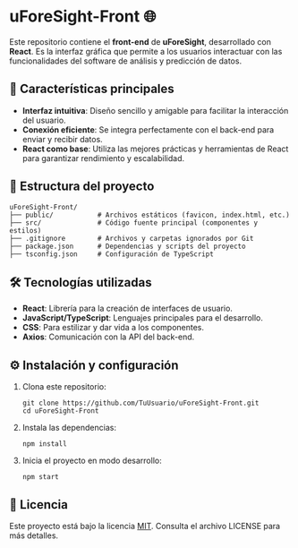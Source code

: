 # uForeSight-Front 🌐

Este repositorio contiene el **front-end** de **uForeSight**, desarrollado con **React**. Es la interfaz gráfica que permite a los usuarios interactuar con las funcionalidades del software de análisis y predicción de datos.

## 🚀 Características principales

- **Interfaz intuitiva**: Diseño sencillo y amigable para facilitar la interacción del usuario.
- **Conexión eficiente**: Se integra perfectamente con el back-end para enviar y recibir datos.
- **React como base**: Utiliza las mejores prácticas y herramientas de React para garantizar rendimiento y escalabilidad.

## 📂 Estructura del proyecto

```
uForeSight-Front/
├── public/           # Archivos estáticos (favicon, index.html, etc.)
├── src/              # Código fuente principal (componentes y estilos)
├── .gitignore        # Archivos y carpetas ignorados por Git
├── package.json      # Dependencias y scripts del proyecto
├── tsconfig.json     # Configuración de TypeScript
```

## 🛠️ Tecnologías utilizadas

- **React**: Librería para la creación de interfaces de usuario.
- **JavaScript/TypeScript**: Lenguajes principales para el desarrollo.
- **CSS**: Para estilizar y dar vida a los componentes.
- **Axios**: Comunicación con la API del back-end.

## ⚙️ Instalación y configuración

1. Clona este repositorio:
   ```
   git clone https://github.com/TuUsuario/uForeSight-Front.git
   cd uForeSight-Front
   ```
2. Instala las dependencias:
   ```
   npm install
   ```
3. Inicia el proyecto en modo desarrollo:
   ```
   npm start
   ```

## 📜 Licencia

Este proyecto está bajo la licencia [MIT](../LICENSE). Consulta el archivo LICENSE para más detalles.
